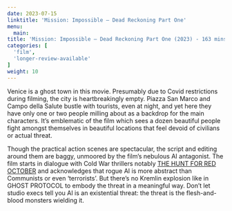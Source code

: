 ```yaml
---
date: 2023-07-15
linktitle: 'Mission: Impossible – Dead Reckoning Part One'
menu:
  main:
title: 'Mission: Impossible – Dead Reckoning Part One (2023) - 163 mins'
categories: [
  'film',
  'longer-review-available'
]
weight: 10
---
```


Venice is a ghost town in this movie. Presumably due to Covid restrictions during filming, the city is heartbreakingly empty. Piazza San Marco and Campo della Salute bustle with tourists, even at night, and yet here they have only one or two people milling about as a backdrop for the main characters. It’s emblematic of the film which sees a dozen beautiful people fight amongst themselves in beautiful locations that feel devoid of civilians or actual threat. 

Though the practical action scenes are spectacular, the script and editing around them are baggy, unmoored by the film’s nebulous AI antagonist. The film starts in dialogue with Cold War thrillers notably [THE HUNT FOR RED OCTOBER](https://reviewsperminute.simonxix.com/posts/red_october/) and acknowledges that rogue AI is more abstract than Communists or even ‘terrorists’. But there’s no Kremlin explosion like in GHOST PROTOCOL to embody the threat in a meaningful way. Don’t let studio execs tell you AI is an existential threat: the threat is the flesh-and-blood monsters wielding it.
